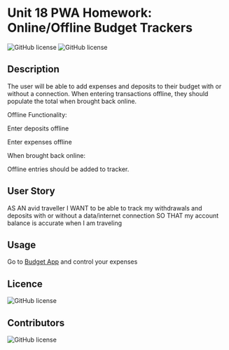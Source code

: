 # Unit 18 PWA Homework: Online/Offline Budget Trackers

![GitHub license](https://img.shields.io/badge/Made%20by-%40mendozar-orange)
![GitHub license](https://img.shields.io/badge/license-MIT-blue.svg)

## Description 

The user will be able to add expenses and deposits to their budget with or without a connection. When entering transactions offline, they should populate the total when brought back online.

Offline Functionality:

Enter deposits offline

Enter expenses offline

When brought back online:

Offline entries should be added to tracker.

## User Story

AS AN avid traveller I WANT to be able to track my withdrawals and deposits with or without a data/internet connection SO THAT my account balance is accurate when I am traveling


## Usage

Go to [Budget App](https://young-wildwood-98307.herokuapp.com/) and control your expenses

## Licence

![GitHub license](https://img.shields.io/badge/license-MIT-blue.svg)

## Contributors

![GitHub license](https://img.shields.io/badge/Made%20by-%40mendozar-orange)
